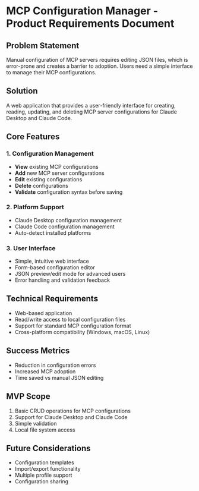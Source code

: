 # MCP Configuration Manager - Product Requirements Document

## Problem Statement
Manual configuration of MCP servers requires editing JSON files, which is error-prone and creates a barrier to adoption. Users need a simple interface to manage their MCP configurations.

## Solution
A web application that provides a user-friendly interface for creating, reading, updating, and deleting MCP server configurations for Claude Desktop and Claude Code.

## Core Features

### 1. Configuration Management
- **View** existing MCP configurations
- **Add** new MCP server configurations
- **Edit** existing configurations
- **Delete** configurations
- **Validate** configuration syntax before saving

### 2. Platform Support
- Claude Desktop configuration management
- Claude Code configuration management
- Auto-detect installed platforms

### 3. User Interface
- Simple, intuitive web interface
- Form-based configuration editor
- JSON preview/edit mode for advanced users
- Error handling and validation feedback

## Technical Requirements
- Web-based application
- Read/write access to local configuration files
- Support for standard MCP configuration format
- Cross-platform compatibility (Windows, macOS, Linux)

## Success Metrics
- Reduction in configuration errors
- Increased MCP adoption
- Time saved vs manual JSON editing

## MVP Scope
1. Basic CRUD operations for MCP configurations
2. Support for Claude Desktop and Claude Code
3. Simple validation
4. Local file system access

## Future Considerations
- Configuration templates
- Import/export functionality
- Multiple profile support
- Configuration sharing